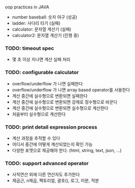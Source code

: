 oop practices in JAVA

- number baseball: 숫자 야구 (성공)
- ladder: 사다리 타기 (실패)
- calculator: 문자열 계산기 (실패)
- calculator2: 문자열 계산기 (진행 중)


### TODO: timeout spec
- 몇 초 이상 지나면 계산 실패 처리


### TODO: configurable calculator
- overflow/underflow 가 나면 실패한다
- overflow/underflow 가 나면 array based operator를 사용한다
- 계산 중간에 실수형으로 변환되면 실패한다 
- 계산 중간에 실수형으로 변환되면 강제로 정수형으로 바꾼다
- 계산 중간에 실수형으로 변환되면 실수형으로 계산한다
- 처음부터 실수형으로 계산한다


### TODO: print detail expression process
- 계산 과정을 추적할 수 있다
- 어디서 중간에 어떻게 계산되었는지 확인 가능
- 다양한 포맷으로 제공해야 한다. (html, string, text, json, ...)


### TODO: support advanced operator
- 사칙연산 외에 다른 연산자도 추가한다
- 제곱근, n제곱, 팩토리얼, 괄호(), 로그, 미분, 적분